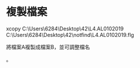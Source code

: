 # 複製檔案

xcopy C:\Users\6284\Desktop\42\L4.AL0102019 C:\Users\6284\Desktop\42\notfind\L4.AL0102019.flg

將檔案A複製成檔案B，並可調整檔名

。

